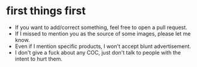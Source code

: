 # first things first

- If you want to add/correct something, feel free to open a pull request.
- If I missed to mention you as the source of some images, please let me know.
- Even if I mention specific products, I won't accept blunt advertisement.
- I don't give a fuck about any COC, just don't talk to people with the intent to hurt them.
